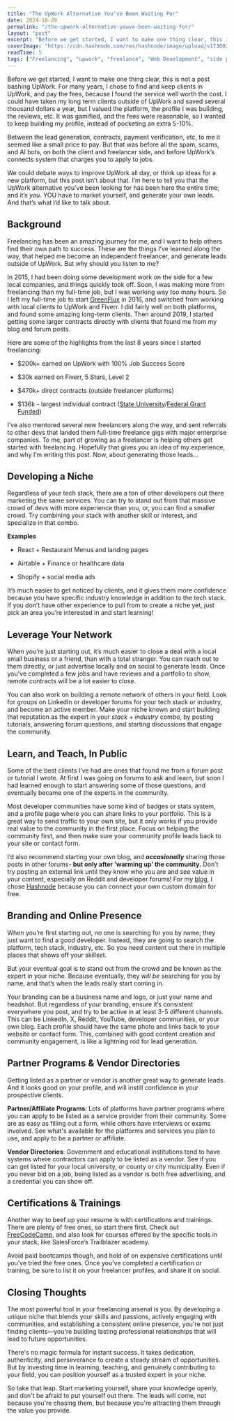 ```yaml
---
title: "The UpWork Alternative You've Been Waiting For"
date: 2024-10-28
permalink: "/the-upwork-alternative-youve-been-waiting-for/"
layout: "post"
excerpt: "Before we get started, I want to make one thing clear, this is not a post bashing UpWork. For many years, I chose to find and keep clients in UpWork, and pay the fees, because I found the service well worth the cost. I could have taken my long term c..."
coverImage: "https://cdn.hashnode.com/res/hashnode/image/upload/v1730029041451/f1c7198b-6067-4faf-9624-e22eda16cc1e.png"
readTime: 5
tags: ["Freelancing", "upwork", "freelance", "Web Development", "side project"]
---
```


Before we get started, I want to make one thing clear, this is not a post bashing UpWork. For many years, I chose to find and keep clients in UpWork, and pay the fees, because I found the service well worth the cost. I could have taken my long term clients outside of UpWork and saved several thousand dollars a year, but I valued the platform, the profile I was building, the reviews, etc. It was gamified, and the fees were reasonable, so I wanted to keep building my profile, instead of pocketing an extra 5-10%.

Between the lead generation, contracts, payment verification, etc, to me it seemed like a small price to pay. But that was before all the spam, scams, and AI bots, on both the client and freelancer side, and before UpWork’s connects system that charges you to apply to jobs.

We could debate ways to improve UpWork all day, or think up ideas for a new platform, but this post isn’t about that. I’m here to tell you that the UpWork alternative you’ve been looking for has been here the entire time; and it’s *you*. YOU have to market yourself, and generate your own leads. And that’s what I’d like to talk about.

## Background

Freelancing has been an amazing journey for me, and I want to help others find their own path to success. These are the things I’ve learned along the way, that helped me become an independent freelancer, and generate leads outside of UpWork. But why should you listen to me?

In 2015, I had been doing some development work on the side for a few local companies, and things quickly took off. Soon, I was making more from freelancing than my full-time job, but I was working way too many hours. So I left my full-time job to start [GreenFlux](https://www.greenflux.us/) in 2016, and switched from working with local clients to UpWork and Fiverr. I did fairly well on both platforms, and found some amazing long-term clients. Then around 2019, I started getting some larger contracts directly with clients that found me from my blog and forum posts.

Here are some of the highlights from the last 8 years since I started freelancing:

* $200k+ earned on UpWork with 100% Job Success Score
    
* $30k earned on Fiverr, 5 Stars, Level 2
    
* $470k+ direct contracts (outside freelancer platforms)
    
* $136k - largest individual contract ([State University](https://atruck.msu.domains/writing-architect/)/[Federal Grant Funded](https://ies.ed.gov/funding/grantsearch/details.asp?ID=4633))

I’ve also mentored several new freelancers along the way, and sent referrals to other devs that landed them full-time freelance gigs with major enterprise companies. To me, part of growing as a freelancer is helping others get started with freelancing. Hopefully that gives you an idea of my experience, and why I’m writing this post. Now, about generating those leads…

## Developing a Niche

Regardless of your tech stack, there are a ton of other developers out there marketing the same services. You can try to stand out from that massive crowd of devs with more experience than you, or, you can find a smaller crowd. Try combining your stack with another skill or interest, and specialize in that combo.

**Examples**

* React + Restaurant Menus and landing pages
    
* Airtable + Finance or healthcare data
    
* Shopify + social media ads

It’s much easier to get noticed by clients, and it gives them more confidence because you have specific industry knowledge in addition to the tech stack. If you don’t have other experience to pull from to create a niche yet, just pick an area you’re interested in and start learning!

## Leverage Your Network

When you’re just starting out, it’s much easier to close a deal with a local small business or a friend, than with a total stranger. You can reach out to them directly, or just advertise locally and on social to generate leads. Once you’ve completed a few jobs and have reviews and a portfolio to show, remote contracts will be a lot easier to close.

You can also work on building a remote network of others in your field. Look for groups on LinkedIn or developer forums for your tech stack or industry, and become an active member. Make your niche known and start building that reputation as the expert in your *stack + industry* combo, by posting tutorials, answering forum questions, and starting discussions that engage the community.

## Learn, and Teach, In Public

Some of the best clients I’ve had are ones that found me from a forum post or tutorial I wrote. At first I was going on forums to ask and learn, but soon I had learned enough to start answering some of those questions, and eventually became one of the experts in the community.

Most developer communities have some kind of badges or stats system, and a profile page where you can share links to your portfolio. This is a great way to send traffic to your own site, but it only works if you provide real value to the community in the first place. Focus on helping the community first, and then make sure your community profile leads back to your site or contact form.

I’d also recommend starting your own blog, and ***occasionally*** sharing those posts in other forums- **but only after 'warming up’ the community.** Don’t try posting an external link until they know who you are and see value in your content, especially on Reddit and developer forums! For my [blog](https://blog.greenflux.us/), I chose [Hashnode](https://hashnode.com/) because you can connect your own custom domain for free.

## Branding and Online Presence

When you’re first starting out, no one is searching for you by name; they just want to find a good developer. Instead, they are going to search the platform, tech stack, industry, etc. So you need content out there in multiple places that shows off your skillset.

But your eventual goal is to stand out from the crowd and be known as the expert in your niche. Because eventually, they *will be* searching for you by name, and that’s when the leads really start coming in.

Your branding can be a business name and logo, or just your name and headshot. But regardless of your branding, ensure it’s consistent everywhere you post, and try to be active in at least 3-5 different channels. This can be LinkedIn, X, Reddit, YouTube, developer communities, or your own blog. Each profile should have the same photo and links back to your website or contact form. This, combined with good content creation and community engagement, is like a lightning rod for lead generation.

## Partner Programs & Vendor Directories

Getting listed as a partner or vendor is another great way to generate leads. And it looks good on your profile, and will instill confidence in your prospective clients.

**Partner/Affiliate Programs**: Lots of platforms have partner programs where you can apply to be listed as a service provider from their community. Some are as easy as filling out a form, while others have interviews or exams involved. See what's available for the platforms and services you plan to use, and apply to be a partner or affiliate.

**Vendor Directories**: Government and educational institutions tend to have systems where contractors can apply to be listed as a vendor. See if you can get listed for your local university, or county or city municipality. Even if you never bid on a job, being listed as a vendor is both free advertising, and a credential you can show off.

## Certifications & Trainings

Another way to beef up your resume is with certifications and trainings. There are plenty of free ones, so start there first. Check out [FreeCodeCamp](https://www.freecodecamp.org/news/freecodecamp-certifications/), and also look for courses offered by the specific tools in your stack, like SalesForce’s Trailblazer academy.

Avoid paid bootcamps though, and hold of on expensive certifications until you’ve tried the free ones. Once you’ve completed a certification or training, be sure to list it on your freelancer profiles, and share it on social.

## Closing Thoughts

The most powerful tool in your freelancing arsenal is you. By developing a unique niche that blends your skills and passions, actively engaging with communities, and establishing a consistent online presence, you're not just finding clients—you're building lasting professional relationships that will lead to future opportunities.

There's no magic formula for instant success. It takes dedication, authenticity, and perseverance to create a steady stream of opportunities. But by investing time in learning, teaching, and genuinely contributing to your field, you can position yourself as a trusted expert in your niche.

So take that leap. Start marketing yourself, share your knowledge openly, and don't be afraid to put yourself out there. The leads will come, not because you're chasing them, but because you're attracting them through the value you provide.